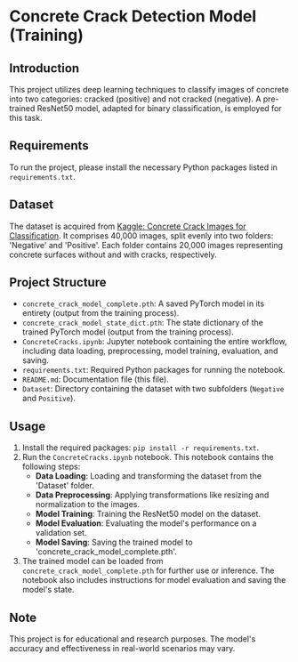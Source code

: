 # Concrete Crack Detection Model (Training)

## Introduction
This project utilizes deep learning techniques to classify images of concrete into two categories: cracked (positive) and not cracked (negative). A pre-trained ResNet50 model, adapted for binary classification, is employed for this task.

## Requirements
To run the project, please install the necessary Python packages listed in `requirements.txt`. 

## Dataset
The dataset is acquired from [Kaggle: Concrete Crack Images for Classification](https://www.kaggle.com/arnavr10880/concrete-crack-images-for-classification). It comprises 40,000 images, split evenly into two folders: 'Negative' and 'Positive'. Each folder contains 20,000 images representing concrete surfaces without and with cracks, respectively.

## Project Structure
- `concrete_crack_model_complete.pth`: A saved PyTorch model in its entirety (output from the training process).
- `concrete_crack_model_state_dict.pth`: The state dictionary of the trained PyTorch model (output from the training process).
- `ConcreteCracks.ipynb`: Jupyter notebook containing the entire workflow, including data loading, preprocessing, model training, evaluation, and saving.
- `requirements.txt`: Required Python packages for running the notebook.
- `README.md`: Documentation file (this file).
- `Dataset`: Directory containing the dataset with two subfolders (`Negative` and `Positive`).

## Usage
1. Install the required packages: `pip install -r requirements.txt`.
2. Run the `ConcreteCracks.ipynb` notebook. This notebook contains the following steps:
   - **Data Loading**: Loading and transforming the dataset from the 'Dataset' folder.
   - **Data Preprocessing**: Applying transformations like resizing and normalization to the images.
   - **Model Training**: Training the ResNet50 model on the dataset.
   - **Model Evaluation**: Evaluating the model's performance on a validation set.
   - **Model Saving**: Saving the trained model to 'concrete_crack_model_complete.pth'.
3. The trained model can be loaded from `concrete_crack_model_complete.pth` for further use or inference. The notebook also includes instructions for model evaluation and saving the model's state.

## Note
This project is for educational and research purposes. The model's accuracy and effectiveness in real-world scenarios may vary.
